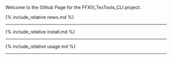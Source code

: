 Welcome to the Github Page for the FFXIV_TexTools_CLI project.

{% include_relative news.md %}

----

{% include_relative install.md %}

----

{% include_relative usage.md %}

----


